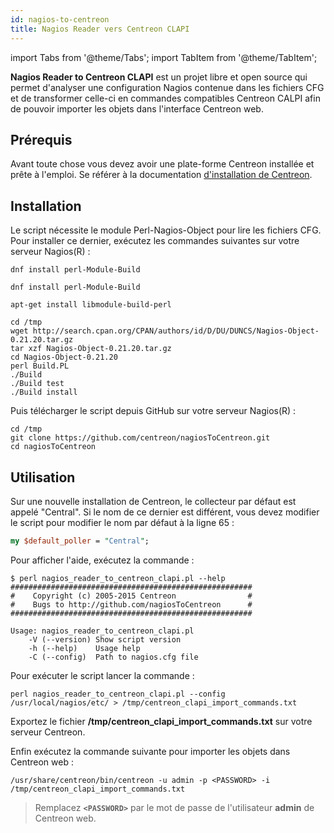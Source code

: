```yaml
---
id: nagios-to-centreon
title: Nagios Reader vers Centreon CLAPI
---
```

import Tabs from '@theme/Tabs';
import TabItem from '@theme/TabItem';


**Nagios Reader to Centreon CLAPI** est un projet libre et open source qui
permet d'analyser une configuration Nagios contenue dans les fichiers CFG et de
transformer celle-ci en commandes compatibles Centreon CALPI afin de pouvoir
importer les objets dans l'interface Centreon web.

## Prérequis

Avant toute chose vous devez avoir une plate-forme Centreon installée et prête à
l'emploi. Se référer à la documentation
[d'installation de Centreon](../installation/installation-of-a-central-server/using-packages.md).

## Installation

Le script nécessite le module Perl-Nagios-Object pour lire les fichiers CFG.
Pour installer ce dernier, exécutez les commandes suivantes sur votre serveur
Nagios(R) :

<Tabs groupId="sync">
<TabItem value="Alma / RHEL / Oracle Linux 8" label="Alma / RHEL / Oracle Linux 8">

```shell
dnf install perl-Module-Build
```

</TabItem>
<TabItem value="Alma / RHEL / Oracle Linux 9" label="Alma / RHEL / Oracle Linux 9">

```shell
dnf install perl-Module-Build
```

</TabItem>
<TabItem value="Debian 11 & 12" label="Debian 11 & 12">

```shell
apt-get install libmodule-build-perl
```

</TabItem>
</Tabs>

```shell
cd /tmp
wget http://search.cpan.org/CPAN/authors/id/D/DU/DUNCS/Nagios-Object-0.21.20.tar.gz
tar xzf Nagios-Object-0.21.20.tar.gz
cd Nagios-Object-0.21.20
perl Build.PL
./Build
./Build test
./Build install
```

Puis télécharger le script depuis GitHub sur votre serveur Nagios(R) :

```shell
cd /tmp
git clone https://github.com/centreon/nagiosToCentreon.git
cd nagiosToCentreon
```

## Utilisation

Sur une nouvelle installation de Centreon, le collecteur par défaut est appelé
"Central". Si le nom de ce dernier est différent, vous devez modifier le script
pour modifier le nom par défaut à la ligne 65 :

```perl
my $default_poller = "Central";
```

Pour afficher l'aide, exécutez la commande :

```shell
$ perl nagios_reader_to_centreon_clapi.pl --help
######################################################
#    Copyright (c) 2005-2015 Centreon                #
#    Bugs to http://github.com/nagiosToCentreon      #
######################################################

Usage: nagios_reader_to_centreon_clapi.pl
    -V (--version) Show script version
    -h (--help)    Usage help
    -C (--config)  Path to nagios.cfg file
```

Pour exécuter le script lancer la commande :

```shell
perl nagios_reader_to_centreon_clapi.pl --config /usr/local/nagios/etc/ > /tmp/centreon_clapi_import_commands.txt
```

Exportez le fichier **/tmp/centreon\_clapi\_import\_commands.txt** sur votre
serveur Centreon.

Enfin exécutez la commande suivante pour importer les objets dans Centreon web :

```shell
/usr/share/centreon/bin/centreon -u admin -p <PASSWORD> -i /tmp/centreon_clapi_import_commands.txt
```

> Remplacez **`<PASSWORD>`** par le mot de passe de l'utilisateur **admin** de
> Centreon web.
